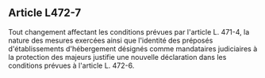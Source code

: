 ## Article L472-7

Tout changement affectant les conditions prévues par l'article L. 471-4, la nature des mesures exercées ainsi
que l'identité des préposés d'établissements d'hébergement désignés comme mandataires judiciaires à la
protection des majeurs justifie une nouvelle déclaration dans les conditions prévues à l'article L. 472-6.


